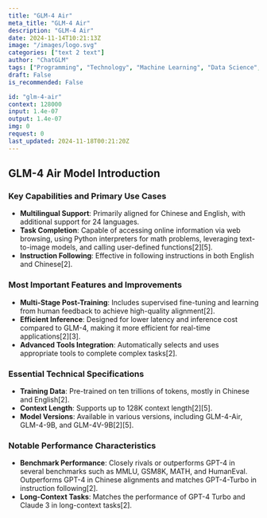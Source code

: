 ```yaml
---
title: "GLM-4 Air"
meta_title: "GLM-4 Air"
description: "GLM-4 Air"
date: 2024-11-14T10:21:13Z
image: "/images/logo.svg"
categories: ["text 2 text"]
author: "ChatGLM"
tags: ["Programming", "Technology", "Machine Learning", "Data Science", "Generative AI"]
draft: False
is_recommended: False

id: "glm-4-air"
context: 128000
input: 1.4e-07
output: 1.4e-07
img: 0
request: 0
last_updated: 2024-11-18T00:21:20Z
---
```


## GLM-4 Air Model Introduction

### Key Capabilities and Primary Use Cases
- **Multilingual Support**: Primarily aligned for Chinese and English, with additional support for 24 languages.
- **Task Completion**: Capable of accessing online information via web browsing, using Python interpreters for math problems, leveraging text-to-image models, and calling user-defined functions[2][5].
- **Instruction Following**: Effective in following instructions in both English and Chinese[2].

### Most Important Features and Improvements
- **Multi-Stage Post-Training**: Includes supervised fine-tuning and learning from human feedback to achieve high-quality alignment[2].
- **Efficient Inference**: Designed for lower latency and inference cost compared to GLM-4, making it more efficient for real-time applications[2][3].
- **Advanced Tools Integration**: Automatically selects and uses appropriate tools to complete complex tasks[2].

### Essential Technical Specifications
- **Training Data**: Pre-trained on ten trillions of tokens, mostly in Chinese and English[2].
- **Context Length**: Supports up to 128K context length[2][5].
- **Model Versions**: Available in various versions, including GLM-4-Air, GLM-4-9B, and GLM-4V-9B[2][5].

### Notable Performance Characteristics
- **Benchmark Performance**: Closely rivals or outperforms GPT-4 in several benchmarks such as MMLU, GSM8K, MATH, and HumanEval. Outperforms GPT-4 in Chinese alignments and matches GPT-4-Turbo in instruction following[2].
- **Long-Context Tasks**: Matches the performance of GPT-4 Turbo and Claude 3 in long-context tasks[2].

